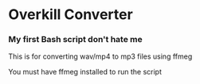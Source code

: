 # Overkill Converter

### My first Bash script don't hate me

This is for converting wav/mp4 to mp3 files using ffmeg

You must have ffmeg installed to run the script

